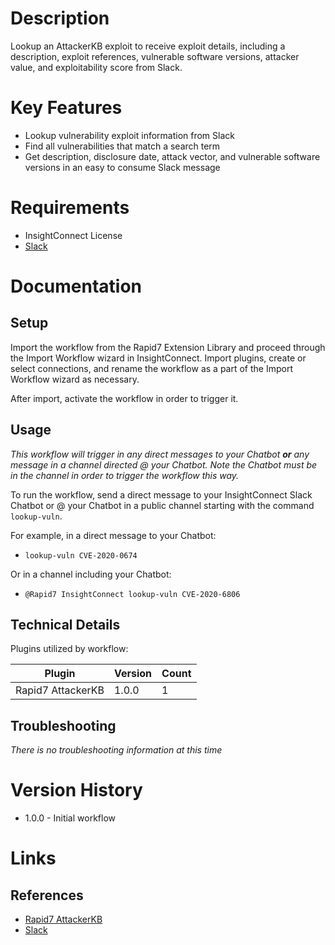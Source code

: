 # Description

Lookup an AttackerKB exploit to receive exploit details, including a description, exploit references, vulnerable software versions, attacker value, and exploitability score from Slack.

# Key Features

* Lookup vulnerability exploit information from Slack
* Find all vulnerabilities that match a search term
* Get description, disclosure date, attack vector, and vulnerable software versions in an easy to consume Slack message

# Requirements

* InsightConnect License
* [Slack](https://insightconnect.help.rapid7.com/docs/configure-slack-for-chatops)

# Documentation

## Setup

Import the workflow from the Rapid7 Extension Library and proceed through the Import Workflow wizard in InsightConnect. Import plugins, create or select connections, and rename the workflow as a part of the Import Workflow wizard as necessary.

After import, activate the workflow in order to trigger it.

## Usage

*This workflow will trigger in any direct messages to your Chatbot **or** any message in a channel directed @ your Chatbot. Note the Chatbot must be in the channel in order to trigger the workflow this way.*

To run the workflow, send a direct message to your InsightConnect Slack Chatbot or @ your Chatbot in a public channel starting with the command `lookup-vuln`.

For example, in a direct message to your Chatbot:
* `lookup-vuln CVE-2020-0674`

Or in a channel including your Chatbot:
* `@Rapid7 InsightConnect lookup-vuln CVE-2020-6806`

## Technical Details

Plugins utilized by workflow:

|Plugin|Version|Count|
|----|----|--------|
|Rapid7 AttackerKB|1.0.0|1|

## Troubleshooting

_There is no troubleshooting information at this time_

# Version History

* 1.0.0 - Initial workflow

# Links

## References

* [Rapid7 AttackerKB](https://attackerkb.com)
* [Slack](https://slack.com)
